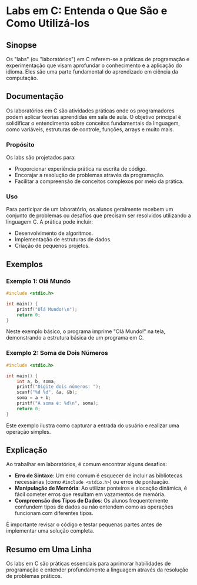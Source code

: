 <!--
Meta Description: # Labs em C: Entenda o Que São e Como Utilizá-los ## Sinopse Os "labs" (ou "laboratórios") em C referem-se a práticas de programação e experimentação ...
Meta Keywords: são, como, soma, labs, que
-->

# Labs em C: Entenda o Que São e Como Utilizá-los

## Sinopse
Os "labs" (ou "laboratórios") em C referem-se a práticas de programação e experimentação que visam aprofundar o conhecimento e a aplicação do idioma. Eles são uma parte fundamental do aprendizado em ciência da computação.

## Documentação
Os laboratórios em C são atividades práticas onde os programadores podem aplicar teorias aprendidas em sala de aula. O objetivo principal é solidificar o entendimento sobre conceitos fundamentais da linguagem, como variáveis, estruturas de controle, funções, arrays e muito mais.

### Propósito
Os labs são projetados para:
- Proporcionar experiência prática na escrita de código.
- Encorajar a resolução de problemas através da programação.
- Facilitar a compreensão de conceitos complexos por meio da prática.

### Uso
Para participar de um laboratório, os alunos geralmente recebem um conjunto de problemas ou desafios que precisam ser resolvidos utilizando a linguagem C. A prática pode incluir:
- Desenvolvimento de algoritmos.
- Implementação de estruturas de dados.
- Criação de pequenos projetos.

## Exemplos
### Exemplo 1: Olá Mundo
```c
#include <stdio.h>

int main() {
    printf("Olá Mundo!\n");
    return 0;
}
```
Neste exemplo básico, o programa imprime "Olá Mundo!" na tela, demonstrando a estrutura básica de um programa em C.

### Exemplo 2: Soma de Dois Números
```c
#include <stdio.h>

int main() {
    int a, b, soma;
    printf("Digite dois números: ");
    scanf("%d %d", &a, &b);
    soma = a + b;
    printf("A soma é: %d\n", soma);
    return 0;
}
```
Este exemplo ilustra como capturar a entrada do usuário e realizar uma operação simples.

## Explicação
Ao trabalhar em laboratórios, é comum encontrar alguns desafios:
- **Erro de Sintaxe**: Um erro comum é esquecer de incluir as bibliotecas necessárias (como `#include <stdio.h>`) ou erros de pontuação.
- **Manipulação de Memória**: Ao utilizar ponteiros e alocação dinâmica, é fácil cometer erros que resultam em vazamentos de memória.
- **Compreensão dos Tipos de Dados**: Os alunos frequentemente confundem tipos de dados ou não entendem como as operações funcionam com diferentes tipos.

É importante revisar o código e testar pequenas partes antes de implementar uma solução completa.

## Resumo em Uma Linha
Os labs em C são práticas essenciais para aprimorar habilidades de programação e entender profundamente a linguagem através da resolução de problemas práticos.